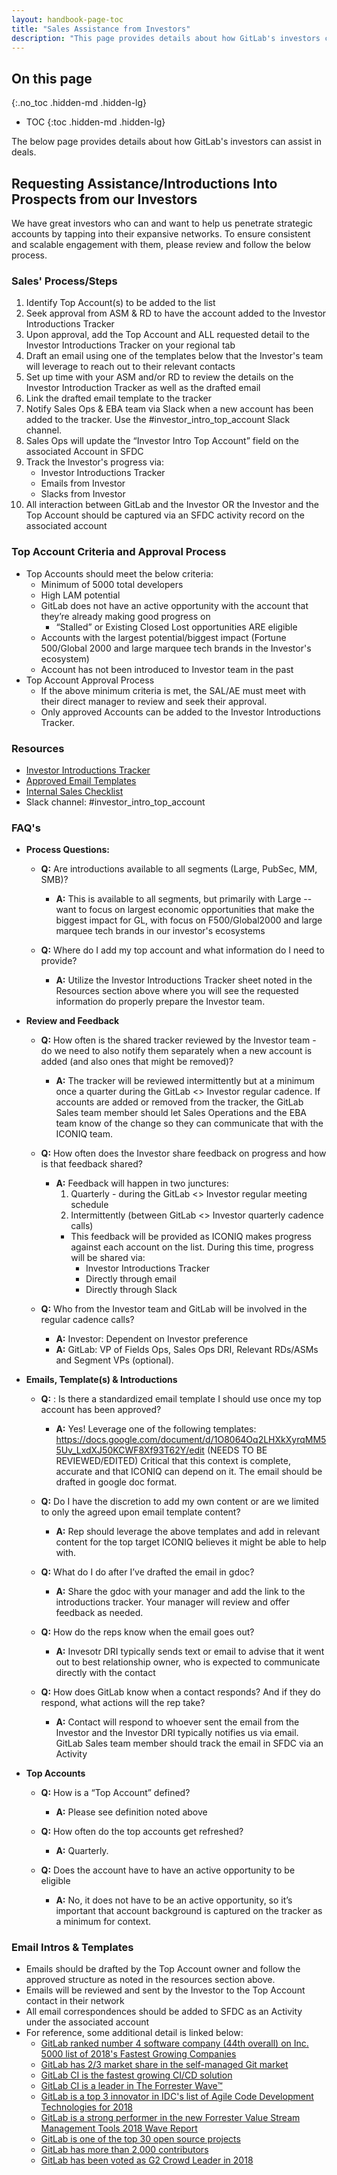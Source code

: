 ```yaml
---
layout: handbook-page-toc
title: "Sales Assistance from Investors"
description: "This page provides details about how GitLab's investors can assist in deals"
---
```


## On this page
{:.no_toc .hidden-md .hidden-lg}

- TOC
{:toc .hidden-md .hidden-lg}

The below page provides details about how GitLab's investors can assist in deals.

## Requesting Assistance/Introductions Into Prospects from our Investors

We have great investors who can and want to help us penetrate strategic accounts by tapping into their expansive networks.  To ensure consistent and scalable engagement with them, please review and follow the below process. 

### Sales' Process/Steps

1. Identify Top Account(s) to be added to the list
1. Seek approval from ASM & RD to have the account added to the Investor Introductions Tracker
1. Upon approval, add the Top Account and ALL requested detail to the Investor Introductions Tracker on your regional tab
1. Draft an email using one of the templates below that the Investor's team will leverage to reach out to their relevant contacts
1. Set up time with your ASM and/or RD to review the details on the Investor Introduction Tracker as well as the drafted email
1. Link the drafted email template to the tracker
1. Notify Sales Ops & EBA team via Slack when a new account has been added to the tracker. Use the #investor_intro_top_account Slack channel. 
1. Sales Ops will update the “Investor Intro Top Account” field on the associated Account in SFDC 
1. Track the Investor's progress via:
    - Investor Introductions Tracker
    - Emails from Investor 
    - Slacks from Investor
1. All interaction between GitLab and the Investor OR the Investor and the Top Account should be captured via an SFDC activity record on the associated account 


### Top Account Criteria and Approval Process

- Top Accounts should meet the below criteria:
    - Minimum of 5000 total developers
    - High LAM potential 
    - GitLab does not have an active opportunity with the account that they’re already making good progress on 
        - “Stalled” or Existing Closed Lost opportunities ARE eligible 
    - Accounts with the largest potential/biggest impact (Fortune 500/Global 2000 and large marquee tech brands in the Investor's ecosystem)
    - Account has not been introduced to Investor team in the past
- Top Account Approval Process
    - If the above minimum criteria is met, the SAL/AE must meet with their direct manager to review and seek their approval.
    - Only approved Accounts can be added to the Investor Introductions Tracker.

### Resources

- [Investor Introductions Tracker](https://docs.google.com/spreadsheets/d/1VRijt9KQwx9szyazJaNUPgmg1MuMOub0zAeeuz3UdqM/edit#gid=1485322311)
- [Approved Email Templates](https://docs.google.com/document/d/1O8064Oq2LHXkXyrqMM55Uv_LxdXJ50KCWF8Xf93T62Y/edit)
- [Internal Sales Checklist](https://docs.google.com/document/d/1IC0AJa1yb_KU1rIE7s07ERWw1XzvpKXga6leZSgk47s/edit)
- Slack channel: #investor_intro_top_account

### FAQ's

- **Process Questions:**
    - **Q:** Are introductions available to all segments (Large, PubSec, MM, SMB)?
        - **A:** This is available to all segments, but primarily with Large -- want to focus on largest economic opportunities that make the biggest impact for GL, with focus on F500/Global2000 and large marquee tech brands in our investor's ecosystems

    - **Q:**  Where do I add my top account and what information do I need to provide?
        - **A:**  Utilize the Investor Introductions Tracker sheet noted in the Resources section above where you will see the requested information do properly prepare the Investor team.

- **Review and Feedback**
    - **Q:**  How often is the shared tracker reviewed by the Investor team - do we need to also notify them separately when a new account is added (and also ones that might be removed)?
        - **A:** The tracker will be reviewed intermittently but at a minimum once a quarter during the GitLab <> Investor regular cadence.  If accounts are added or removed from the tracker, the GitLab Sales team member should let Sales Operations and the EBA team know of the change so they can communicate that with the ICONIQ team. 

    - **Q:** How often does the Investor share feedback on progress and how is that feedback shared?
        - **A:** Feedback will happen in two junctures:
            1. Quarterly - during the GitLab <> Investor regular meeting schedule
            2. Intermittently (between GitLab <> Investor quarterly cadence calls)  
            - This feedback will be provided as ICONIQ makes progress against each account on the list.   During this time, progress will be shared via:
                - Investor Introductions Tracker
                - Directly through email
                - Directly through Slack
    - **Q:**  Who from the Investor team and GitLab will be involved in the regular cadence calls? 
        - **A:** Investor: Dependent on Investor preference 
        - **A:** GitLab: VP of Fields Ops, Sales Ops DRI, Relevant RDs/ASMs and Segment VPs (optional). 

- **Emails, Template(s) & Introductions**
    - **Q:** : Is there a standardized email template I should use once my top account has been approved?
        - **A:** Yes!  Leverage one of the following templates:
https://docs.google.com/document/d/1O8064Oq2LHXkXyrqMM55Uv_LxdXJ50KCWF8Xf93T62Y/edit (NEEDS TO BE REVIEWED/EDITED)
Critical that this context is complete, accurate and that ICONIQ can depend on it.  The email should be drafted in google doc format. 

    - **Q:**  Do I have the discretion to add my own content or are we limited to only the agreed upon email template content?
        - **A:** Rep should leverage the above templates and add in relevant content for the top target ICONIQ believes it might be able to help with. 

    - **Q:**  What do I do after I’ve drafted the email in gdoc? 
        - **A:** Share the gdoc with your manager and add the link to the introductions tracker.  Your manager will review and offer feedback as needed. 

    - **Q:**  How do the reps know when the email goes out? 
        - **A:** Invesotr DRI typically sends text or email to advise that it went out to best relationship owner, who is expected to communicate directly with the contact 

    - **Q:**  How does GitLab know when a contact responds?  And if they do respond, what actions will the rep take?
        - **A:** Contact will respond to whoever sent the email from the Investor and the Investor DRI typically notifies us via email. GitLab Sales team member should track the email in SFDC via an Activity

- **Top Accounts**
    - **Q:** How is a “Top Account” defined? 
        - **A:** Please see definition noted above

    - **Q:**  How often do the top accounts get refreshed?
        - **A:** Quarterly. 

    - **Q:**  Does the account have to have an active opportunity to be eligible 
        - **A:** No, it does not have to be an active opportunity, so it’s important that account background is captured on the tracker as a minimum for context. 


### Email Intros & Templates
- Emails should be drafted by the Top Account owner and follow the approved structure as noted in the resources section above.
- Emails will be reviewed and sent by the Investor to the Top Account contact in their network
- All email correspondences should be added to SFDC as an Activity under the associated account
- For reference, some additional detail is linked below:
    * [GitLab ranked number 4 software company (44th overall) on Inc. 5000 list of 2018's Fastest Growing Companies](/is-it-any-good/#gitlab-ranked-number-4-software-company-44th-overall-on-inc-5000-list-of-2018s-fastest-growing-companies)
    * [GitLab has 2/3 market share in the self-managed Git market](/is-it-any-good/#gitlab-has-23-market-share-in-the-self-managed-git-market)
    * [GitLab CI is the fastest growing CI/CD solution](/is-it-any-good/#gitlab-has-23-market-share-in-the-self-managed-git-market)
    * [GitLab CI is a leader in The Forrester Wave™](/is-it-any-good/#gitlab-ci-is-a-leader-in-the-the-forrester-wave)
    * [GitLab is a top 3 innovator in IDC's list of Agile Code Development Technologies for 2018](/is-it-any-good/#gitlab-is-a-top-3-innovator-in-idcs-list-of-agile-code-development-technologies-for-2018)
    * [GitLab is a strong performer in the new Forrester Value Stream Management Tools 2018 Wave Report](/is-it-any-good/#gitlab-is-a-strong-performer-in-the-new-forrester-value-stream-management-tools-2018-wave-report)
    * [GitLab is one of the top 30 open source projects](/is-it-any-good/#gitlab-is-one-of-the-top-30-open-source-projects)
    * [GitLab has more than 2,000 contributors](/is-it-any-good/#gitlab-has-more-than-2000-contributors)
    * [GitLab has been voted as G2 Crowd Leader in 2018](/is-it-any-good/#gitlab-has-been-voted-as-g2-crowd-leader-in-2018)
